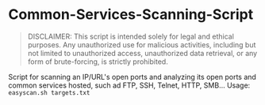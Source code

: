 # Common-Services-Scanning-Script

> DISCLAIMER: This script is intended solely for legal and ethical purposes. Any unauthorized use for malicious activities, including but not limited to unauthorized access, unauthorized data retrieval, or any form of brute-forcing, is strictly prohibited.

Script for scanning an IP/URL's open ports and analyzing its open ports and common services hosted, such ad FTP, SSH, Telnet, HTTP, SMB...
Usage: 
`easyscan.sh targets.txt`
